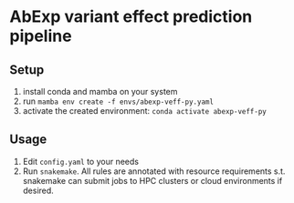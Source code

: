 # AbExp variant effect prediction pipeline

## Setup

1) install conda and mamba on your system
2) run `mamba env create -f envs/abexp-veff-py.yaml`
3) activate the created environment: `conda activate abexp-veff-py`

## Usage

1) Edit `config.yaml` to your needs
2) Run `snakemake`.
   All rules are annotated with resource requirements s.t. snakemake can submit jobs to HPC clusters or cloud environments if desired.

